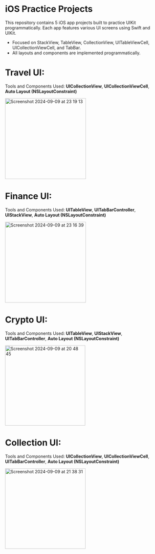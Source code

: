 # iOS Practice Projects

This repository contains 5 iOS app projects built to practice UIKit programmatically. Each app features various UI screens using Swift and UIKit.

- Focused on StackView, TableView, CollectionView, UITableViewCell, UICollectionViewCell, and TabBar.
- All layouts and components are implemented programmatically.

# Travel UI:

Tools and Components Used: **UICollectionView**, **UICollectionViewCell**, **Auto Layout (NSLayoutConstraint)**

<img width="264" alt="Screenshot 2024-09-09 at 23 19 13" src="https://github.com/user-attachments/assets/ffd9ddaf-21d2-4b70-b830-5b42a0fda953">

# Finance UI:

Tools and Components Used: **UITableView**, **UITabBarController**, **UIStackView**, **Auto Layout (NSLayoutConstraint)**

<img width="264" alt="Screenshot 2024-09-09 at 23 16 39" src="https://github.com/user-attachments/assets/fa14a5f5-a414-4416-9d84-af08c40ee9d6">

# Crypto UI:

Tools and Components Used: **UITableView**, **UIStackView**, **UITabBarController**, **Auto Layout (NSLayoutConstraint)**

<img width="262" alt="Screenshot 2024-09-09 at 20 48 45" src="https://github.com/user-attachments/assets/c8cf08a4-6024-4260-a5ef-16c828425b3a">

# Collection UI:

Tools and Components Used: **UICollectionView**, **UICollectionViewCell**, **UITabBarController**, **Auto Layout (NSLayoutConstraint)**

<img width="263" alt="Screenshot 2024-09-09 at 21 38 31" src="https://github.com/user-attachments/assets/0919fc77-01c8-428d-a3e6-e4475ba81bb7">
